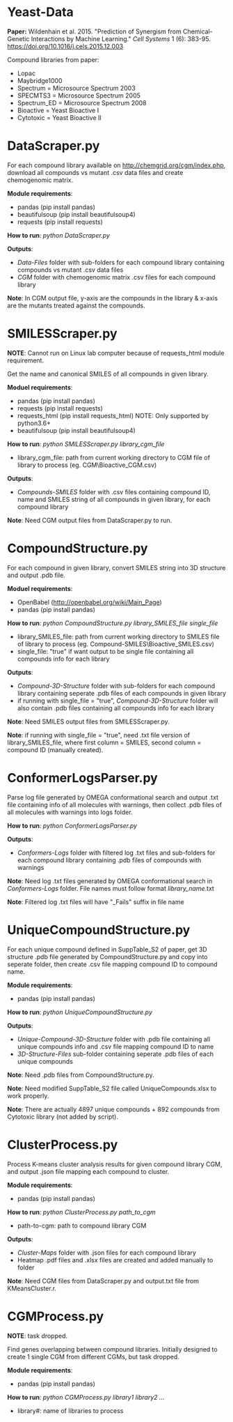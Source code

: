 # Yeast-Data

**Paper:** Wildenhain et al. 2015. "Prediction of Synergism from Chemical-Genetic Interactions by Machine Learning." *Cell Systems* 1 (6): 383-95.
https://doi.org/10.1016/j.cels.2015.12.003

Compound libraries from paper:
- Lopac
- Maybridge1000
- Spectrum    = Microsource Spectrum 2003
- SPECMTS3    = Microsource Spectrum 2005
- Spectrum_ED = Microsource Spectrum 2008
- Bioactive = Yeast Bioactive I
- Cytotoxic = Yeast Bioactive II

# DataScraper.py

For each compound library available on http://chemgrid.org/cgm/index.php, download all compounds vs mutant .csv data files and create chemogenomic matrix.

**Module requirements**:
- pandas (pip install pandas)
- beautifulsoup (pip install beautifulsoup4)
- requests (pip install requests)

**How to run**: *python DataScraper.py*

**Outputs**:
- *Data-Files* folder with sub-folders for each compound library containing compounds vs mutant .csv data files
- *CGM* folder with chemogenomic matrix .csv files for each compound library

**Note**: In CGM output file, y-axis are the compounds in the library & x-axis are the mutants treated against the compounds.

# SMILESScraper.py

**NOTE**: Cannot run on Linux lab computer because of requests_html module requirement.

Get the name and canonical SMILES of all compounds in given library.

**Moduel requirements**:
- pandas (pip install pandas)
- requests (pip install requests)
- requests_html (pip install requests_html) NOTE: Only supported by python3.6+
- beautifulsoup (pip install beautifulsoup4)

**How to run**: *python SMILESScraper.py library_cgm_file*
- library_cgm_file: path from current working directory to CGM file of library to process (eg. CGM\\Bioactive_CGM.csv)

**Outputs**: 
- *Compounds-SMILES* folder with .csv files containing compound ID, name and SMILES string of all compounds in given library, for each compound library

**Note**: Need CGM output files from DataScraper.py to run.

# CompoundStructure.py

For each compound in given library, convert SMILES string into 3D structure and output .pdb file.

**Moduel requirements**:
- OpenBabel (http://openbabel.org/wiki/Main_Page)
- pandas (pip install pandas)

**How to run**: *python CompoundStructure.py library_SMILES_file single_file*
- library_SMILES_file: path from current working directory to SMILES file of library to process (eg. Compound-SMILES\\Bioactive_SMILES.csv)
- single_file: "true" if want output to be single file containing all compounds info for each library

**Outputs**:
- *Compound-3D-Structure* folder with sub-folders for each compound library containing seperate .pdb files of each compounds in given library
- if running with single_file = "true", *Compound-3D-Structure* folder will also contain .pdb files containing all compounds info for each library 

**Note**: Need SMILES output files from SMILESScraper.py.

**Note**: if running with single_file = "true", need .txt file version of library_SMILES_file, where first column = SMILES, second column = compound ID (manually created).

# ConformerLogsParser.py

Parse log file generated by OMEGA conformational search and output .txt file containing info of all molecules with warnings, then collect .pdb files of all molecules with warnings into logs folder.

**How to run**: *python ConformerLogsParser.py*

**Outputs**:
- *Conformers-Logs* folder with filtered log .txt files and sub-folders for each compound library containing .pdb files of compounds with warnings

**Note**: Need log .txt files generated by OMEGA conformational search in *Conformers-Logs* folder. File names must follow format *library_name*.txt

**Note**: Filtered log .txt files will have "_Fails" suffix in file name

# UniqueCompoundStructure.py

For each unique compound defined in SuppTable_S2 of paper, get 3D structure .pdb file generated by CompoundStructure.py and copy into seperate folder, then create .csv file mapping compound ID to compound name.

**Module requirements**:
- pandas (pip install pandas)

**How to run**: *python UniqueCompoundStructure.py*

**Outputs**:
- *Unique-Compound-3D-Structure* folder with .pdb file containing all unique compounds info and .csv file mapping compound ID to name 
- *3D-Structure-Files* sub-folder containing seperate .pdb files of each unique compounds

**Note**: Need .pdb files from CompoundStructure.py.

**Note**: Need modified SuppTable_S2 file called UniqueCompounds.xlsx to work properly.

**Note**: There are actually 4897 unique compounds + 892 compounds from Cytotoxic library (not added by script).

# ClusterProcess.py

Process K-means cluster analysis results for given compound library CGM, and output .json file mapping each compound to cluster.

**Module requirements**:
- pandas (pip install pandas)

**How to run**: *python ClusterProcess.py path_to_cgm*
- path-to-cgm: path to compound library CGM

**Outputs**:
- *Cluster-Maps* folder with .json files for each compound library
- Heatmap .pdf files and .xlsx  files are created and added manually to folder

**Note**: Need CGM files from DataScraper.py and output.txt file from KMeansCluster.r.

# CGMProcess.py

**NOTE**: task dropped.

Find genes overlapping between compound libraries. 
Initially designed to create 1 single CGM from different CGMs, but task dropped.

**Module requirements**:
- pandas (pip install pandas)

**How to run**: *python CGMProcess.py library1 library2 ...*
- library#: name of libraries to process